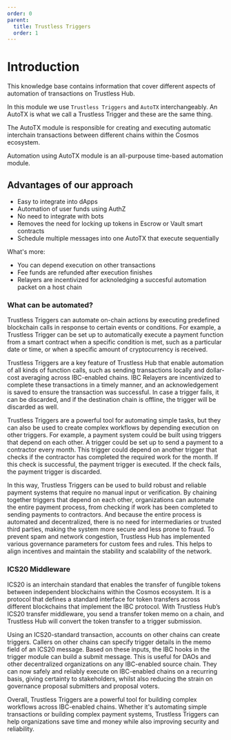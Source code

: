 ```yaml
---
order: 0
parent:
  title: Trustless Triggers
  order: 1
---
```


# Introduction

This knowledge base contains information that cover different aspects of automation of transactions on Trustless Hub.

In this module we use `Trustless Triggers` and `AutoTX` interchangeably. An AutoTX is what we call a Trustless Trigger and these are the same thing.

The AutoTX module is responsible for creating and executing automatic interchain transactions between different chains within the Cosmos ecosystem.

Automation using AutoTX module is an all-purpouse time-based automation module.



## Advantages of our approach

- Easy to integrate into dApps
- Automation of user funds using AuthZ
- No need to integrate with bots
- Removes the need for locking up tokens in Escrow or Vault smart contracts
- Schedule multiple messages into one AutoTX that execute sequentially

What's more:

- You can depend execution on other transactions
- Fee funds are refunded after execution finishes
- Relayers are incentivized for acknoledging a succesful automation packet on a host chain


### What can be automated?
<!-- TODO: highlight evm usecases -->

Trustless Triggers can automate on-chain actions by executing predefined blockchain calls in response to certain events or conditions. For example, a Trustless Trigger can be set up to automatically execute a payment function from a smart contract when a specific condition is met, such as a particular date or time, or when a specific amount of cryptocurrency is received.

Trustless Triggers are a key feature of Trustless Hub that enable automation of all kinds of function calls, such as sending transactions locally and dollar-cost averaging across IBC-enabled chains. IBC Relayers are incentivized to complete these transactions in a timely manner, and an acknowledgement is saved to ensure the transaction was successful. In case a trigger fails, it can be discarded, and if the destination chain is offline, the trigger will be discarded as well.

Trustless Triggers are a powerful tool for automating simple tasks, but they can also be used to create complex workflows by depending execution on other triggers. For example, a payment system could be built using triggers that depend on each other. A trigger could be set up to send a payment to a contractor every month. This trigger could depend on another trigger that checks if the contractor has completed the required work for the month. If this check is successful, the payment trigger is executed. If the check fails, the payment trigger is discarded.

In this way, Trustless Triggers can be used to build robust and reliable payment systems that require no manual input or verification. By chaining together triggers that depend on each other, organizations can automate the entire payment process, from checking if work has been completed to sending payments to contractors. And because the entire process is automated and decentralized, there is no need for intermediaries or trusted third parties, making the system more secure and less prone to fraud.
To prevent spam and network congestion, Trustless Hub has implemented various governance parameters for custom fees and rules. This helps to align incentives and maintain the stability and scalability of the network.

### ICS20 Middleware

ICS20 is an interchain standard that enables the transfer of fungible tokens between independent blockchains within the Cosmos ecosystem. It is a protocol that defines a standard interface for token transfers across different blockchains that implement the IBC protocol. With Trustless Hub’s ICS20 transfer middleware, you send a transfer token memo on a chain, and Trustless Hub will convert the token transfer to a trigger submission.

Using an ICS20-standard transaction, accounts on other chains can create triggers. Callers on other chains can specify trigger details in the memo field of an ICS20 message. Based on these inputs, the IBC hooks in the trigger module can build a submit message. This is useful for DAOs and other decentralized organizations on any IBC-enabled source  chain. They can now safely and reliably execute on IBC-enabled chains on a recurring basis, giving certainty to stakeholders, whilst also reducing the strain on governance proposal submitters and proposal voters.

Overall, Trustless Triggers are a powerful tool for building complex workflows across IBC-enabled chains. Whether it's automating simple transactions or building complex payment systems, Trustless Triggers can help organizations save time and money while also improving security and reliability.

